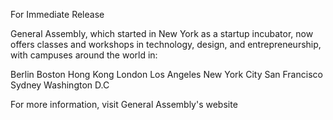 For Immediate Release


General Assembly, which started in New York as a startup incubator, now offers classes and workshops in technology, design, and entrepreneurship, with campuses around the world in:

Berlin
Boston
Hong Kong
London
Los Angeles
New York City
San Francisco
Sydney
Washington D.C


For more information, visit General Assembly's website
